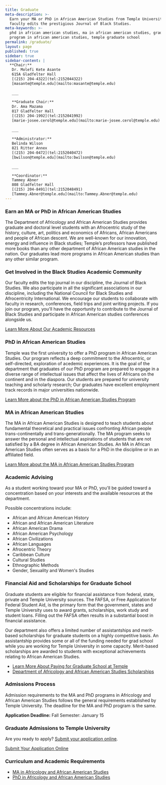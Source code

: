 ```yaml
---
title: Graduate
meta-description: >-
  Earn your MA or PhD in African American Studies from Temple University. Our
  faculty edits the prestigious Journal of Black Studies.
meta-keywords: >-
  phd in african american studies, ma in african american studies, graduate
  program in african american studies, temple graduate school
permalink: /graduate/
layout: page
published: true
sidebar: true
sidebar-content: |
  **Chair:**  
   Dr. Molefi Kete Asante  
   615A Gladfelter Hall  
   [(215) 204-4322](tel:2152044322)  
   [masante@temple.edu](mailto:masante@temple.edu)  
   
   ___
   
   **Graduate Chair:**  
   Dr. Ama Mazama  
   817 Gladfelter Hall  
   [(215) 204-1992](tel:2152041992)  
   [marie-josee.cerol@temple.edu](mailto:marie-josee.cerol@temple.edu)  
   
   ___
   
   **Administrator:**  
   Belinda Wilson  
   821 Ritter Annex   
   [(215) 204-0472](tel:2152040472)  
   [bwilson@temple.edu](mailto:bwilson@temple.edu)  
   
   ___

   **Coordinator:**  
   Tammey Abner  
   808 Gladfelter Hall    
   [(215) 204-8491](tel:2152048491)   
   [Tammey.Abner@temple.edu](mailto:Tammey.Abner@temple.edu)
---
```

### Earn an MA or PhD in African American Studies

The Department of Africology and African American Studies provides graduate and doctoral level students with an Afrocentric study of the history, culture, art, politics and economics of Africans, African Americans and people of African descent. We are well-known for our innovation, energy and influence in Black studies; Temple’s professors have published more books than any other department of African American studies in the nation. Our graduates lead more programs in African American studies than any other similar program. 

### Get Involved in the Black Studies Academic Community

Our faculty edits the top journal in our discipline, the Journal of Black Studies. We also participate in all the significant associations in our discipline, including the National Council for Black Studies and Afrocentricity International. We encourage our students to collaborate with faculty in research, conferences, field trips and joint writing projects. If you join our program, you'll have the opportunity to contribute to the Journal of Black Studies and participate in African American studies conferences alongside us. 

[Learn More About Our Academic Resources](https://develop.cla.temple.edu/africology-and-african-american-studies/resources/)

### PhD in African American Studies

Temple was the first university to offer a PhD program in African American Studies. Our program reflects a deep commitment to the Afrocentric, or self-directed, exploration of acedemic experiences. It is the goal of the department that graduates of our PhD program are prepared to engage in a diverse range of intellectual issues that affect the lives of Africans on the continent and in the diaspora. Our students are prepared for university teaching and scholarly research; Our graduates have excellent employment track records in major universities nationwide. 

[Learn More about the PhD in African American Studies Program](http://bulletin.temple.edu/graduate/scd/cla/africology-african-american-studies-phd/)

### MA in African American Studies

The MA in African American Studies is designed to teach students about fundamental theoretical and practical issues confronting African people trans-continentally and trans-generationally. The MA program seeks to answer the personal and intellectual aspirations of students that are not satisfied by a BA degree in African American Studies. An MA in African American Studies often serves as a basis for a PhD in the discipline or in an affiliated field. 

[Learn More about the MA in African American Studies Program](http://bulletin.temple.edu/graduate/scd/cla/africology-african-american-studies-ma/)

### Academic Advising

As a student working toward your MA or PhD, you'll be guided toward a concentration based on your interests and the available resources at the department. 

Possible concentrations include:

- African and African American History
- African and African American Literature
- African American Drama
- African American Psychology
- African Civilizations
- African Languages
- Afrocentric Theory
- Caribbean Culture
- Cultural Studies
- Ethnographic Methods
- Gender, Sexuality and Women's Studies

### Financial Aid and Scholarships for Graduate School

Graduate students are eligible for financial assistance from federal, state, private and Temple University sources. The FAFSA, or Free Application for Federal Student Aid, is the primary form that the government, states and Temple University uses to award grants, scholarships, work study and student loans. Filling out the FAFSA often results in a substantial boost in financial assistance. 

Our department also offers a limited number of assistantships and merit-based scholarships for graduate students on a highly competitive basis. An assistantship provides some or all of the funding needed for grad school while you are working for Temple University in some capacity. Merit-based scholarships are awarded to students with exceptional achievements relating to African American Studies. 

- [Learn More About Paying for Graduate School at Temple](http://www.temple.edu/grad/finances/)
- [Department of Africology and African American Studies Scholarships](https://develop.cla.temple.edu/africology-and-african-american-studies/resources/)

### Admissions Process

Admission requirements to the MA and PhD programs in Africology and African American Studies follows the general requirements established by Temple University. The deadline for the MA and PhD program is the same. 

**Application Deadline:**
Fall Semester: January 15

### Graduate Admissions to Temple University
Are you ready to apply? [Submit your application online](https://prd-wlssb.temple.edu/prod8/bwskalog.P_DispLoginNon).

[Submit Your Application Online](http://www.temple.edu/grad/admissions/howtoapply.htm)

### Curriculum and Academic Requirements
- [MA in Africology and African American Studies](http://bulletin.temple.edu/graduate/scd/cla/africology-african-american-studies-ma/)
- [PhD in Africology and African American Studies](http://bulletin.temple.edu/graduate/scd/cla/africology-african-american-studies-phd/)

